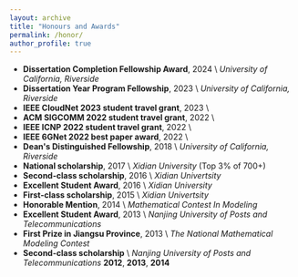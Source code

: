 ```yaml
---
layout: archive
title: "Honours and Awards"
permalink: /honor/
author_profile: true
---
```


* **Dissertation Completion Fellowship Award**, 2024 \\
    *University of California, Riverside*
* **Dissertation Year Program Fellowship**, 2023 \\
    *University of California, Riverside*
* **IEEE CloudNet 2023 student travel grant**, 2023 \\
* **ACM SIGCOMM 2022 student travel grant**, 2022 \\
* **IEEE ICNP 2022 student travel grant**, 2022 \\
* **IEEE 6GNet 2022 best paper award**, 2022 \\
* **Dean's Distinguished Fellowship**, 2018 \\
    *University of California, Riverside*
* **National scholarship**, 2017 \\
    *Xidian University* (Top 3\% of 700+)
* **Second-class scholarship**, 2016 \\
    *Xidian Univertsity*
* **Excellent Student Award**, 2016 \\
    *Xidian University*
* **First-class scholarship**, 2015 \\
    *Xidian Univertsity*
* **Honorable Mention**, 2014 \\
    *Mathematical Contest In Modeling*
* **Excellent Student Award**, 2013 \\
    *Nanjing University of Posts and Telecommunications*
* **First Prize in Jiangsu Province**, 2013 \\
    *The National Mathematical Modeling Contest*
* **Second-class scholarship** \\
    *Nanjing University of Posts and Telecommunications* **2012**, **2013**, **2014**
